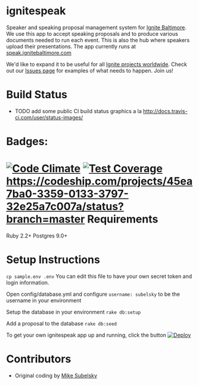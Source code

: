 ignitespeak
===========

Speaker and speaking proposal management system for [Ignite Baltimore](http://www.ignitebaltimore.com/). We use this app to accept speaking proposals and to produce various documents needed to run each event. This is also the hub where speakers upload their presentations. The app currently runs at [speak.ignitebaltimore.com](http://speak.ignitebaltimore.com/)

We'd like to expand it to be useful for all [Ignite projects worldwide](http://igniteshow.com/). Check out our [Issues page](https://github.com/ignitebaltimore/ignitespeak/issues) for examples of what needs to happen. Join us!

Build Status
============
* TODO add some public CI build status graphics a la http://docs.travis-ci.com/user/status-images/

Badges:
=======
[![Code Climate](https://codeclimate.com/github/trendwithin/ignitespeak/badges/gpa.svg)](https://codeclimate.com/github/trendwithin/ignitespeak)
[![Test Coverage](https://codeclimate.com/github/trendwithin/ignitespeak/badges/coverage.svg)](https://codeclimate.com/github/trendwithin/ignitespeak/coverage)
https://codeship.com/projects/45ea7ba0-3359-0133-3797-32e25a7c007a/status?branch=master
Requirements
============
Ruby 2.2+
Postgres 9.0+

Setup Instructions
==================

``` cp sample.env .env ```
You can edit this file to have your own secret token and login information.

Open config/database.yml and configure
```username: subelsky```
to be the username in your environment

Setup the database in your environment
```rake db:setup```

Add a proposal to the database
```rake db:seed```

To get your own ignitespeak app up and running, click the button
[![Deploy](https://www.herokucdn.com/deploy/button.png)](https://heroku.com/deploy)


Contributors
============
* Original coding by [Mike Subelsky](http://www.subelsky.com/)
